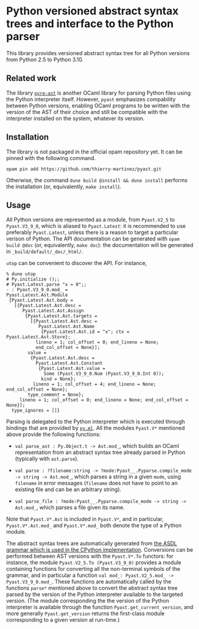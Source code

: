 # Python versioned abstract syntax trees and interface to the Python parser

This library provides versioned abstract syntax tree for all Python
versions from Python 2.5 to Python 3.10.

## Related work

The library [`pyre-ast`](https://github.com/grievejia/pyre-ast) is
another OCaml library for parsing Python files using the Python
interpreter itself.
However, `pyast` emphasizes compability between Python versions,
enabling OCaml programs to be written with the version of the AST of
their choice and still be compatible with the interpreter installed on
the system, whatever its version.

## Installation

The library is not packaged in the official opam repository yet.
It can be pinned with the following command.
```
opam pin add https://github.com/thierry-martinez/pyast.git
```

Otherwise, the command `dune build @install && dune install` performs
the installation (or, equivalently, `make install`).

## Usage

All Python versions are represented as a module, from `Pyast.V2_5` to
`Pyast.V3_9_0`, which is aliased to `Pyast.Latest`: it is recommended
to use preferably `Pyast.Latest`, unless there is a reason to target a
particular verison of Python.
The API documentation can be generated with `opam build @doc`
(or, equivalently, `make doc`): the documentation will be
generated in `_build/default/_doc/_html/`.

`utop` can be convenient to discover the API. For instance,

```
% dune utop
# Py.initialize ();;
# Pyast.Latest.parse "x = 0";;
- : Pyast.V3_9_0.mod_ =
Pyast.Latest.Ast.Module
 {Pyast.Latest.Ast.body =
   [{Pyast.Latest.Ast.desc =
      Pyast.Latest.Ast.Assign
       {Pyast.Latest.Ast.targets =
         [{Pyast.Latest.Ast.desc =
            Pyast.Latest.Ast.Name
             {Pyast.Latest.Ast.id = "x"; ctx = Pyast.Latest.Ast.Store};
           lineno = 1; col_offset = 0; end_lineno = None;
           end_col_offset = None}];
        value =
         {Pyast.Latest.Ast.desc =
           Pyast.Latest.Ast.Constant
            {Pyast.Latest.Ast.value =
              Some (Pyast.V3_9_0.Num (Pyast.V3_9_0.Int 0));
             kind = None};
          lineno = 1; col_offset = 4; end_lineno = None; end_col_offset = None};
        type_comment = None};
     lineno = 1; col_offset = 0; end_lineno = None; end_col_offset = None}];
  type_ignores = []}
```
Parsing is delegated to the Python interpreter which is executed through bindings that are provided by [`py.ml`](https://github.com/thierry-martinez/pyml#pyml-ocaml-bindings-for-python "pyml: OCaml bindings for Python").
All the modules `Pyast.V*` mentioned above provide the following functions:

* `val parse_ast : Py.Object.t -> Ast.mod_`, which builds an OCaml
  representation from an abstract syntax tree already parsed in Python
  (typically with `ast.parse`).

* `val parse : ?⁠filename:string -> ?⁠mode:Pyast__.Pyparse.compile_mode
  -> string -> Ast.mod_`, which parses a string in a given `mode`,
  using `filename` in error messages (`filename` does not have to
  point to an existing file and can be an arbitrary string).

* `val parse_file : ?⁠mode:Pyast__.Pyparse.compile_mode -> string ->
  Ast.mod_`, which parses a file given its name.

Note that `Pyast.V*.Ast` is included in `Pyast.V*`, and in particular,
`Pyast.V*.Ast.mod_` and `Pyast.V*.mod_` both denote the type of a
Python module.

The abstract syntax trees are automatically generated from
[the ASDL grammar which is used in the CPython implementation](https://github.com/python/cpython/blob/main/Parser/Python.asdl "Python.asdl grammar file").
Conversions can be performed between AST versions
with the `Pyast.V*.To` functors: for instance, the module
`Pyast.V2_5.To (Pyast.V3_9_0)` provides a module containing functions
for converting all the non-terminal symbols of the grammar, and in
particular a function
`val mod_: Pyast.V2_5.mod_ -> Pyast.V3_9_0.mod_`.
These functions are automatically called by the functions `parse*`
mentioned above to convert the abstract syntax tree parsed by the
version of the Python interpreter available to the targeted version.
(The module corresponding the the version of the Python interpreter
is available through the function `Pyast.get_current_version`,
and more generally `Pyast.get_version` returns the first-class module
corresponding to a given version at run-time.)
